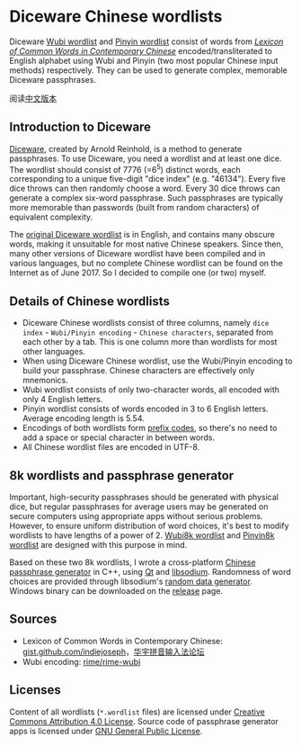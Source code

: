 # Diceware Chinese wordlists

Diceware [Wubi wordlist](./wubi.wordlist) and [Pinyin wordlist](./pinyin.wordlist) consist of words from
[*Lexicon of Common Words in Contemporary Chinese*](https://zh.wikipedia.org/wiki/%E7%8E%B0%E4%BB%A3%E6%B1%89%E8%AF%AD%E5%B8%B8%E7%94%A8%E8%AF%8D%E8%A1%A8) encoded/transliterated to English alphabet using Wubi and Pinyin (two most popular Chinese input methods) respectively. They can be used to generate complex, memorable Diceware passphrases.

阅读[中文版本](./README.md)

## Introduction to Diceware

[Diceware](http://www.diceware.com "Diceware Passphrase Home"), created by Arnold Reinhold, is a method to generate passphrases.
To use Diceware, you need a wordlist and at least one dice.
The wordlist should consist of 7776 (=6<sup>5</sup>) distinct words, 
each corresponding to a unique five-digit "dice index" (e.g. "46134").
Every five dice throws can then randomly choose a word. Every 30 dice throws can generate a complex six-word passphrase.
Such passphrases are typically more memorable than passwords (built from random characters) of equivalent complexity.

The [original Diceware wordlist](http://world.std.com/~reinhold/diceware.wordlist.asc) is in English, and contains many obscure words,
making it unsuitable for most native Chinese speakers.
Since then, many other versions of Diceware wordlist have been compiled and in various languages,
but no complete Chinese wordlist can be found on the Internet as of June 2017. So I decided to compile one (or two) myself.

## Details of Chinese wordlists

* Diceware Chinese wordlists consist of three columns, namely `dice index` - `Wubi/Pinyin encoding` - `Chinese characters`, separated from each other by a tab. This is one column more than wordlists for most other languages.
* When using Diceware Chinese wordlist, use the Wubi/Pinyin encoding to build your passphrase. Chinese characters are effectively only mnemonics.
* Wubi wordlist consists of only two-character words, all encoded with only 4 English letters.
* Pinyin wordlist consists of words encoded in 3 to 6 English letters. Average encoding length is 5.54.
* Encodings of both wordlists form [prefix codes](https://en.wikipedia.org/wiki/Prefix_code), so there's no need to add a space or special character in between words.
* All Chinese wordlist files are encoded in UTF-8.

## 8k wordlists and passphrase generator

Important, high-security passphrases should be generated with physical dice,
but regular passphrases for average users may be generated on secure computers using appropriate apps without serious problems.
However, to ensure uniform distribution of word choices, it's best to modify wordlists to have lengths of a power of 2.
[Wubi8k wordlist](./wubi8k.wordlist) and [Pinyin8k wordlist](./pinyin8k.wordlist) are designed with this purpose in mind.

Based on these two 8k wordlists, I wrote a cross-platform [Chinese passphrase generator](./gui-qt) in C++, 
using [Qt](https://www.qt.io/) and [libsodium](https://download.libsodium.org/doc/ "The Sodium crypto library"). Randomness of word choices are provided through libsodium's [random data generator](https://download.libsodium.org/doc/generating_random_data/ "Generating random data · libsodium").  
Windows binary can be downloaded on the [release](https://github.com/cfbao/chinese-diceware/releases) page.

## Sources

* Lexicon of Common Words in Contemporary Chinese: [gist.github.com/indiejoseph](https://gist.github.com/indiejoseph/eae09c673460aa0b56db)，[华宇拼音输入法论坛](http://bbs.unispim.com/forum.php?mod=viewthread&tid=31393)
* Wubi encoding: [rime/rime-wubi](https://github.com/rime/rime-wubi)

## Licenses

Content of all wordlists (`*.wordlist` files) are licensed under [Creative Commons Attribution 4.0 License](https://creativecommons.org/licenses/by/4.0/deed.en).
Source code of passphrase generator apps is licensed under [GNU General Public License](https://www.gnu.org/licenses/gpl.html).
